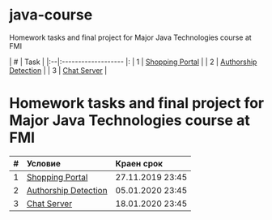 # java-course

Homework tasks and final project for Major Java Technologies course at FMI

| # | Task                |
|:--|:------------------- |:
| 1 | [Shopping Portal](https://github.com/fmi/java-course/tree/master/homeworks/01-shopping-portal) |
| 2 | [Authorship Detection](https://github.com/fmi/java-course/tree/master/homeworks/02-authorship-detection) |
| 3 | [Chat Server](https://github.com/fmi/java-course/tree/master/homeworks/03-chat-server) |


# Homework tasks and final project for Major Java Technologies course at FMI

| # | Условие             | Краен срок       |
|:--|:------------------- |:---------------- |
| 1 | [Shopping Portal](https://github.com/fmi/java-course/tree/master/homeworks/01-shopping-portal) | 27.11.2019 23:45 |
| 2 | [Authorship Detection](https://github.com/fmi/java-course/tree/master/homeworks/02-authorship-detection) | 05.01.2020 23:45 |
| 3 | [Chat Server](https://github.com/fmi/java-course/tree/master/homeworks/03-chat-server) | 18.01.2020 23:45 |
